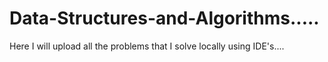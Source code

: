 # Data-Structures-and-Algorithms..... 
Here I will upload all the problems that I solve locally using IDE's....
